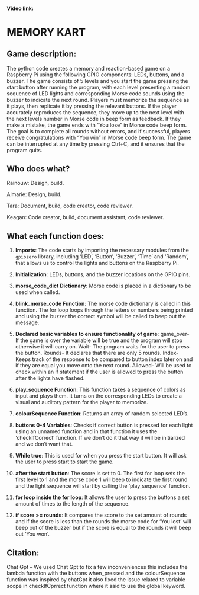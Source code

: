#### Video link:

# MEMORY KART #

## Game description:

The python code creates a memory and reaction-based game on a Raspberry Pi using the following GPIO components: LEDs, buttons, and a buzzer. The game consists of 5 levels and you start the game pressing the start button after running the program, with each level presenting a random sequence of LED lights and corresponding Morse code sounds using the buzzer to indicate the next round. Players must memorize the sequence as it plays, then replicate it by pressing the relevant buttons. If the player accurately reproduces the sequence, they move up to the next level with the next levels number in Morse code in beep form as feedback. If they make a mistake, the game ends with “You lose” in Morse code beep form. The goal is to complete all rounds without errors, and if successful, players receive congratulations with “You win” in Morse code beep form. The game can be interrupted at any time by pressing Ctrl+C, and it ensures that the program quits.

## Who does what?
Rainouw: Design, build.

Almarie: Design, build.

Tara: Document, build, code creator, code reviewer.

Keagan:  Code creator, build, document assistant, code reviewer.


## What each function does:

1. **Imports**: The code starts by importing the necessary modules from the `gpiozero` library, including ‘LED’, ‘Button’, ‘Buzzer’, ‘Time’ and ‘Random’, that allows us to control the lights and buttons on the Raspberry Pi.

2. **Initialization**: LEDs, buttons, and the buzzer locations on the GPIO pins.

3. **morse_code_dict Dictionary**: Morse code is placed in a dictionary to be used when called.

4. **blink_morse_code Function**: The morse code dictionary is called in this function. The for loop loops through the letters or numbers being printed and using the buzzer the correct symbol will be called to beep out the message.

5. **Declared basic variables to ensure functionality of game**: game_over- If the game is over the variable will be true and the program will stop otherwise it will carry on. Wait- The program waits for the user to press the button. Rounds- It declares that there are only 5 rounds. Index- Keeps track of the response to be compared to button index later on and if they are equal you move onto the next round. Allowed- Will be used to check within an if statement if the user is allowed to press the button after the lights have flashed. 

6. **play_sequence Function**: This function takes a sequence of colors as input and plays them. It turns on the corresponding LEDs to create a visual and auditory pattern for the player to memorize.

7. **colourSequence Function**: Returns an array of random selected LED’s.

8. **buttons 0-4 Variables**: Checks if correct button is pressed for each light using an unnamed function and in that function it uses the ‘checkIfCorrect’ function. If we don’t do it that way it will be initialized and we don’t want that.

9. **While true**: This is used for when you press the start button. It will ask the user to press start to start the game. 

10. **after the start button**: The score is set to 0. The first for loop sets the first level to 1 and the morse code 1 will beep to indicate the first round and the light sequence will start by calling the ‘play_sequence’ function.

11. **for loop inside the for loop**: It allows the user to press the buttons a set amount of times to the length of the sequence. 

12. **if score >= rounds**: It compares the score to the set amount of rounds and if the score is less than the rounds the morse code for ‘You lost’ will beep out of the buzzer but if the score is equal to the rounds it will beep out ‘You won’.
 
## Citation:

Chat Gpt – We used Chat Gpt to fix a few inconveniences this includes the lambda function with the buttons when_pressed and the colourSequence function was inspired by chatGpt it also fixed the issue related to variable scope in checkIfCprrect function where it said to use the global keyword.

